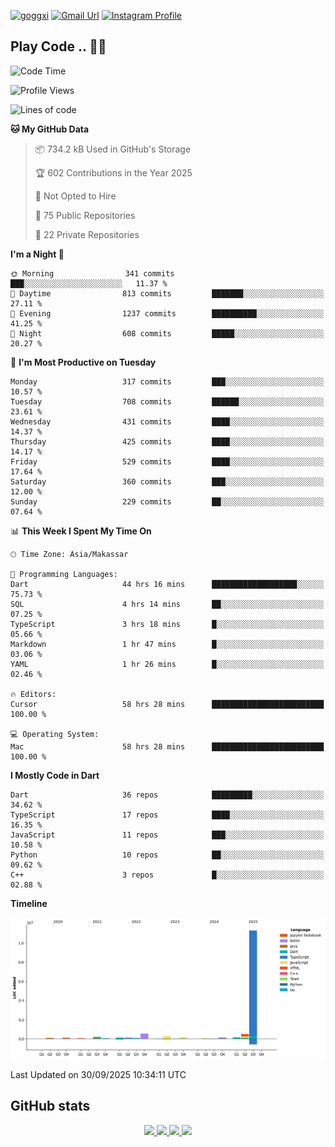 [![goggxi](https://img.shields.io/badge/Portofolio-Goggxi-orange)](https://goggxi.github.io)
[![Gmail Url](https://img.shields.io/twitter/url?label=Goggxi@gmail.com&logo=gmail&style=social&url=http%3A%2F%2Fmailto%3Acontact.Goggxi@gmail.com)](mailto:Goggxi@gmail.com) [![Instagram Profile](https://img.shields.io/twitter/url?label=moh_rifkan&logo=instagram&style=social&url=https://www.instagram.com/moh_rifkan/)](https://www.instagram.com/moh_rifkan/)

## Play Code .. 💬🚀

<!-- [![Moh Rifkan GitHub stats](https://github-readme-stats.vercel.app/api?username=goggxi&count_private=true&show_icons=true&theme=dracula&custom_title=Goggxi%20Statistic%20🚀)](https://github.com/goggxi/goggxi)

[![Top Langs](https://github-readme-stats.vercel.app/api/top-langs/?username=goggxi&langs_count=8&layout=compact&show_icons=true&theme=dracula)](https://github.com/goggxi/goggxi) -->

<!--START_SECTION:waka-->
![Code Time](http://img.shields.io/badge/Code%20Time-4%2C607%20hrs%2058%20mins-blue)

![Profile Views](http://img.shields.io/badge/Profile%20Views-9-blue)

![Lines of code](https://img.shields.io/badge/From%20Hello%20World%20I%27ve%20Written-13.8%20million%20lines%20of%20code-blue)

**🐱 My GitHub Data** 

> 📦 734.2 kB Used in GitHub's Storage 
 > 
> 🏆 602 Contributions in the Year 2025
 > 
> 🚫 Not Opted to Hire
 > 
> 📜 75 Public Repositories 
 > 
> 🔑 22 Private Repositories 
 > 
**I'm a Night 🦉** 

```text
🌞 Morning                341 commits         ███░░░░░░░░░░░░░░░░░░░░░░   11.37 % 
🌆 Daytime                813 commits         ███████░░░░░░░░░░░░░░░░░░   27.11 % 
🌃 Evening                1237 commits        ██████████░░░░░░░░░░░░░░░   41.25 % 
🌙 Night                  608 commits         █████░░░░░░░░░░░░░░░░░░░░   20.27 % 
```
📅 **I'm Most Productive on Tuesday** 

```text
Monday                   317 commits         ███░░░░░░░░░░░░░░░░░░░░░░   10.57 % 
Tuesday                  708 commits         ██████░░░░░░░░░░░░░░░░░░░   23.61 % 
Wednesday                431 commits         ████░░░░░░░░░░░░░░░░░░░░░   14.37 % 
Thursday                 425 commits         ████░░░░░░░░░░░░░░░░░░░░░   14.17 % 
Friday                   529 commits         ████░░░░░░░░░░░░░░░░░░░░░   17.64 % 
Saturday                 360 commits         ███░░░░░░░░░░░░░░░░░░░░░░   12.00 % 
Sunday                   229 commits         ██░░░░░░░░░░░░░░░░░░░░░░░   07.64 % 
```


📊 **This Week I Spent My Time On** 

```text
🕑︎ Time Zone: Asia/Makassar

💬 Programming Languages: 
Dart                     44 hrs 16 mins      ███████████████████░░░░░░   75.73 % 
SQL                      4 hrs 14 mins       ██░░░░░░░░░░░░░░░░░░░░░░░   07.25 % 
TypeScript               3 hrs 18 mins       █░░░░░░░░░░░░░░░░░░░░░░░░   05.66 % 
Markdown                 1 hr 47 mins        █░░░░░░░░░░░░░░░░░░░░░░░░   03.06 % 
YAML                     1 hr 26 mins        █░░░░░░░░░░░░░░░░░░░░░░░░   02.46 % 

🔥 Editors: 
Cursor                   58 hrs 28 mins      █████████████████████████   100.00 % 

💻 Operating System: 
Mac                      58 hrs 28 mins      █████████████████████████   100.00 % 
```

**I Mostly Code in Dart** 

```text
Dart                     36 repos            █████████░░░░░░░░░░░░░░░░   34.62 % 
TypeScript               17 repos            ████░░░░░░░░░░░░░░░░░░░░░   16.35 % 
JavaScript               11 repos            ███░░░░░░░░░░░░░░░░░░░░░░   10.58 % 
Python                   10 repos            ██░░░░░░░░░░░░░░░░░░░░░░░   09.62 % 
C++                      3 repos             █░░░░░░░░░░░░░░░░░░░░░░░░   02.88 % 
```



**Timeline**

![Lines of Code chart](https://raw.githubusercontent.com/Goggxi/Goggxi/main/assets/bar_graph.png)


 Last Updated on 30/09/2025 10:34:11 UTC
<!--END_SECTION:waka-->

## GitHub stats

<p align="center">
  <a href="https://github.com/goggxi">
    <img src="http://github-profile-summary-cards.vercel.app/api/cards/profile-details?username=goggxi&theme=transparent" />
  </a>
  <a href="https://github.com/goggxi">
    <img src="https://github-readme-streak-stats.herokuapp.com/?user=goggxi&hide_border=true&card_width=338&theme=transparent" />
  </a>
  <a href="https://github.com/goggxi">
    <img src="http://github-profile-summary-cards.vercel.app/api/cards/stats?username=goggxi&theme=transparent" />
  </a>
  <a href="https://github.com/goggxi">
    <img src="https://github-readme-stats.vercel.app/api/top-langs/?username=goggxi&langs_count=10&exclude_repo=&hide=c,makefile,html,css,sass,nix,nunjucks,tsql,dockerfile,shell&card_width=699&hide_border=true&theme=transparent" />
  </a>
  <!-- <br/>
  <a href="https://github.com/goggxi">
    <img src="https://komarev.com/ghpvc/?username=goggxi&color=blue&style=flat" />
  </a> -->
</p>

